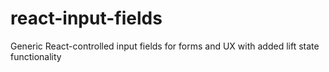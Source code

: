 # react-input-fields
Generic React-controlled input fields for forms and UX with added lift state functionality
